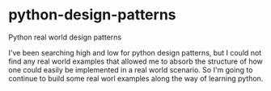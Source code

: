 # python-design-patterns
Python real world design patterns

I've been searching high and low for python design patterns, but I could not find any real world examples that allowed me to absorb the structure of how one could easily be implemented in a real world scenario.
So I'm going to continue to build some real worl examples along the way of learning python.
